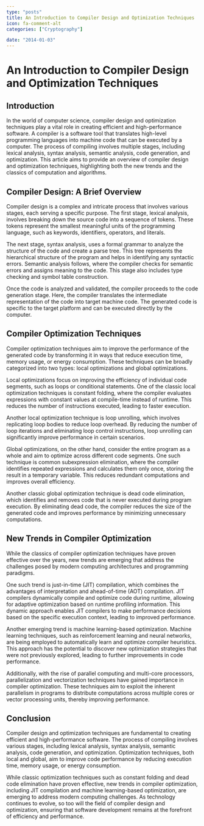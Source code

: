 ```yaml
---
type: "posts"
title: An Introduction to Compiler Design and Optimization Techniques
icon: fa-comment-alt
categories: ["Cryptography"]

date: "2014-01-03"
---
```




# An Introduction to Compiler Design and Optimization Techniques

## Introduction

In the world of computer science, compiler design and optimization techniques play a vital role in creating efficient and high-performance software. A compiler is a software tool that translates high-level programming languages into machine code that can be executed by a computer. The process of compiling involves multiple stages, including lexical analysis, syntax analysis, semantic analysis, code generation, and optimization. This article aims to provide an overview of compiler design and optimization techniques, highlighting both the new trends and the classics of computation and algorithms.

## Compiler Design: A Brief Overview

Compiler design is a complex and intricate process that involves various stages, each serving a specific purpose. The first stage, lexical analysis, involves breaking down the source code into a sequence of tokens. These tokens represent the smallest meaningful units of the programming language, such as keywords, identifiers, operators, and literals.

The next stage, syntax analysis, uses a formal grammar to analyze the structure of the code and create a parse tree. This tree represents the hierarchical structure of the program and helps in identifying any syntactic errors. Semantic analysis follows, where the compiler checks for semantic errors and assigns meaning to the code. This stage also includes type checking and symbol table construction.

Once the code is analyzed and validated, the compiler proceeds to the code generation stage. Here, the compiler translates the intermediate representation of the code into target machine code. The generated code is specific to the target platform and can be executed directly by the computer.

## Compiler Optimization Techniques

Compiler optimization techniques aim to improve the performance of the generated code by transforming it in ways that reduce execution time, memory usage, or energy consumption. These techniques can be broadly categorized into two types: local optimizations and global optimizations.

Local optimizations focus on improving the efficiency of individual code segments, such as loops or conditional statements. One of the classic local optimization techniques is constant folding, where the compiler evaluates expressions with constant values at compile-time instead of runtime. This reduces the number of instructions executed, leading to faster execution.

Another local optimization technique is loop unrolling, which involves replicating loop bodies to reduce loop overhead. By reducing the number of loop iterations and eliminating loop control instructions, loop unrolling can significantly improve performance in certain scenarios.

Global optimizations, on the other hand, consider the entire program as a whole and aim to optimize across different code segments. One such technique is common subexpression elimination, where the compiler identifies repeated expressions and calculates them only once, storing the result in a temporary variable. This reduces redundant computations and improves overall efficiency.

Another classic global optimization technique is dead code elimination, which identifies and removes code that is never executed during program execution. By eliminating dead code, the compiler reduces the size of the generated code and improves performance by minimizing unnecessary computations.

## New Trends in Compiler Optimization

While the classics of compiler optimization techniques have proven effective over the years, new trends are emerging that address the challenges posed by modern computing architectures and programming paradigms.

One such trend is just-in-time (JIT) compilation, which combines the advantages of interpretation and ahead-of-time (AOT) compilation. JIT compilers dynamically compile and optimize code during runtime, allowing for adaptive optimization based on runtime profiling information. This dynamic approach enables JIT compilers to make performance decisions based on the specific execution context, leading to improved performance.

Another emerging trend is machine learning-based optimization. Machine learning techniques, such as reinforcement learning and neural networks, are being employed to automatically learn and optimize compiler heuristics. This approach has the potential to discover new optimization strategies that were not previously explored, leading to further improvements in code performance.

Additionally, with the rise of parallel computing and multi-core processors, parallelization and vectorization techniques have gained importance in compiler optimization. These techniques aim to exploit the inherent parallelism in programs to distribute computations across multiple cores or vector processing units, thereby improving performance.

## Conclusion

Compiler design and optimization techniques are fundamental to creating efficient and high-performance software. The process of compiling involves various stages, including lexical analysis, syntax analysis, semantic analysis, code generation, and optimization. Optimization techniques, both local and global, aim to improve code performance by reducing execution time, memory usage, or energy consumption.

While classic optimization techniques such as constant folding and dead code elimination have proven effective, new trends in compiler optimization, including JIT compilation and machine learning-based optimization, are emerging to address modern computing challenges. As technology continues to evolve, so too will the field of compiler design and optimization, ensuring that software development remains at the forefront of efficiency and performance.